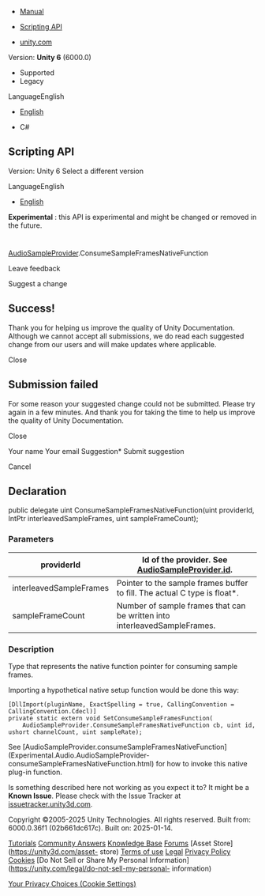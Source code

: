 [ ]()

  * [Manual](../Manual/index.html)
  * [Scripting API](../ScriptReference/index.html)

  * [unity.com](https://unity.com/)

Version: **Unity 6** (6000.0)

  * Supported
  * Legacy

LanguageEnglish

  * [English]()

  * C#

[ ](https://docs.unity3d.com)

## Scripting API

Version: Unity 6 Select a different version

LanguageEnglish

  * [English]()

**Experimental** : this API is experimental and might be changed or removed in
the future.

#
[AudioSampleProvider](Experimental.Audio.AudioSampleProvider.html).ConsumeSampleFramesNativeFunction

Leave feedback

Suggest a change

## Success!

Thank you for helping us improve the quality of Unity Documentation. Although
we cannot accept all submissions, we do read each suggested change from our
users and will make updates where applicable.

Close

## Submission failed

For some reason your suggested change could not be submitted. Please <a>try
again</a> in a few minutes. And thank you for taking the time to help us
improve the quality of Unity Documentation.

Close

Your name Your email Suggestion* Submit suggestion

Cancel

[ ]()

## Declaration

public delegate uint ConsumeSampleFramesNativeFunction(uint providerId, IntPtr
interleavedSampleFrames, uint sampleFrameCount);

### Parameters

providerId | Id of the provider. See [AudioSampleProvider.id](Experimental.Audio.AudioSampleProvider-id.html).  
---|---  
interleavedSampleFrames | Pointer to the sample frames buffer to fill. The actual C type is float*.  
sampleFrameCount | Number of sample frames that can be written into interleavedSampleFrames.  
  
### Description

Type that represents the native function pointer for consuming sample frames.

Importing a hypothetical native setup function would be done this way:

    
    
    [DllImport(pluginName, ExactSpelling = true, CallingConvention = CallingConvention.Cdecl)]
    private static extern void SetConsumeSampleFramesFunction(
        AudioSampleProvider.ConsumeSampleFramesNativeFunction cb, uint id, ushort channelCount, uint sampleRate);
    

See
[AudioSampleProvider.consumeSampleFramesNativeFunction](Experimental.Audio.AudioSampleProvider-
consumeSampleFramesNativeFunction.html) for how to invoke this native plug-in
function.

Is something described here not working as you expect it to? It might be a
**Known Issue**. Please check with the Issue Tracker at
[issuetracker.unity3d.com](https://issuetracker.unity3d.com).

Copyright ©2005-2025 Unity Technologies. All rights reserved. Built from:
6000.0.36f1 (02b661dc617c). Built on: 2025-01-14.

[Tutorials](https://unity3d.com/learn) [Community
Answers](https://answers.unity3d.com) [Knowledge
Base](https://support.unity3d.com/hc/en-us)
[Forums](https://forum.unity3d.com) [Asset Store](https://unity3d.com/asset-
store) [Terms of use](https://docs.unity3d.com/Manual/TermsOfUse.html)
[Legal](https://unity.com/legal) [Privacy
Policy](https://unity.com/legal/privacy-policy)
[Cookies](https://unity.com/legal/cookie-policy) [Do Not Sell or Share My
Personal Information](https://unity.com/legal/do-not-sell-my-personal-
information)

[Your Privacy Choices (Cookie Settings)](javascript:void\(0\);)

